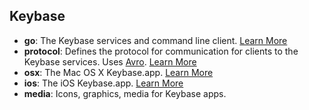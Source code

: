 ## Keybase

* **go**: The Keybase services and command line client. [Learn More](go/README.md)
* **protocol**: Defines the protocol for communication for clients to the Keybase services. Uses [Avro](http://avro.apache.org/docs/1.7.7/). [Learn More](protocol/README.md)
* **osx**: The Mac OS X Keybase.app. [Learn More](osx/README.md)
* **ios**: The iOS Keybase.app. [Learn More](ios/README.md)
* **media**: Icons, graphics, media for Keybase apps.
